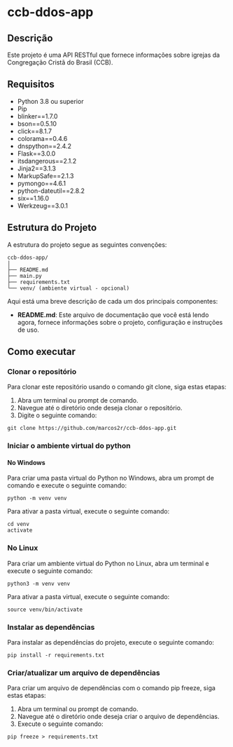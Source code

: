 # ccb-ddos-app

## Descrição

Este projeto é uma API RESTful que fornece informações sobre igrejas da Congregação Cristã do Brasil (CCB).

## Requisitos

* Python 3.8 ou superior
* Pip
* blinker==1.7.0
* bson==0.5.10
* click==8.1.7
* colorama==0.4.6
* dnspython==2.4.2
* Flask==3.0.0
* itsdangerous==2.1.2
* Jinja2==3.1.3
* MarkupSafe==2.1.3
* pymongo==4.6.1
* python-dateutil==2.8.2
* six==1.16.0
* Werkzeug==3.0.1

## Estrutura do Projeto

A estrutura do projeto segue as seguintes convenções:
```
ccb-ddos-app/
│
├── README.md
├── main.py
├── requirements.txt
└── venv/ (ambiente virtual - opcional)
```
Aqui está uma breve descrição de cada um dos principais componentes:
- **README.md**: Este arquivo de documentação que você está lendo agora, fornece informações sobre o projeto, configuração e instruções de uso.

## Como executar

### Clonar o repositório

Para clonar este repositório usando o comando git clone, siga estas etapas:

1. Abra um terminal ou prompt de comando.
2. Navegue até o diretório onde deseja clonar o repositório.
3. Digite o seguinte comando:
```
git clone https://github.com/marcos2r/ccb-ddos-app.git
```

### Iniciar o ambiente virtual do python

#### No Windows
Para criar uma pasta virtual do Python no Windows, abra um prompt de comando e execute o seguinte comando:
```
python -m venv venv
```
Para ativar a pasta virtual, execute o seguinte comando:
```
cd venv
activate
```

### No Linux
Para criar um ambiente virtual do Python no Linux, abra um terminal e execute o seguinte comando:
```
python3 -m venv venv
```
Para ativar a pasta virtual, execute o seguinte comando:
```
source venv/bin/activate
```

### Instalar as dependências
Para instalar as dependências do projeto, execute o seguinte comando:
```
pip install -r requirements.txt
```

### Criar/atualizar um arquivo de dependências
Para criar um arquivo de dependências com o comando pip freeze, siga estas etapas:
1. Abra um terminal ou prompt de comando.
2. Navegue até o diretório onde deseja criar o arquivo de dependências.
3. Execute o seguinte comando:
```
pip freeze > requirements.txt
```